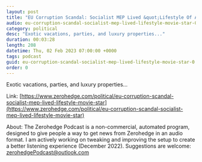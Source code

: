 ```yaml
---
layout: post
title: "EU Corruption Scandal: Socialist MEP Lived &quot;Lifestyle Of A Movie Star&quot;"
audio: eu-corruption-scandal-socialist-mep-lived-lifestyle-movie-star-0
category: political
desc: "Exotic vacations, parties, and luxury properties..."
duration: 00:03:28
length: 208
datetime: Thu, 02 Feb 2023 07:00:00 +0000
tags: podcast
guid: eu-corruption-scandal-socialist-mep-lived-lifestyle-movie-star-0
order: 0
---
```

Exotic vacations, parties, and luxury properties...

Link: [https://www.zerohedge.com/political/eu-corruption-scandal-socialist-mep-lived-lifestyle-movie-star](https://www.zerohedge.com/political/eu-corruption-scandal-socialist-mep-lived-lifestyle-movie-star)

About: The Zerohedge Podcast is a non-commercial, automated program, designed to give people a way to get news from Zerohedge in an audio format.  I am actively working on tweaking and improving the setup to create a better listening experience (December 2022).  Suggestions are welcome: [zerohedgePodcast@outlook.com](mailto:zerohedgePodcast@outlook.com)